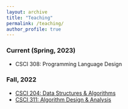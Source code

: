 ```yaml
---
layout: archive
title: "Teaching"
permalink: /teaching/
author_profile: true
---
```


### Current (Spring, 2023)
- CSCI 308: Programming Language Design

### Fall, 2022

- [CSCI 204: Data Structures & Algorithms](https://csci20402fa2022.courses.bucknell.edu)
- [CSCI 311: Algorithm Design & Analysis](https://csci31103fa2022.courses.bucknell.edu)

<!--
### Past (Denison University)

- FYS 102: Algorithmics 
- FYS 102: Bioinformatics
- CS 111: Discovering Computer Science: Scientific Data and Dynamics
- CS 112: Discovering Computer Science: Markets, Polls, and Social Networks
- CS 171: Introduction to Computer Science (retired)
- CS 173: Intermediate Computer Science
- CS 174: Discrete Mathematics for CS
- CS 200: DNA Algorithms
- CS 200: Mathematical Typesetting with LaTeX 
- CS 200: Mac OS X Programming 
- CS 200: Chemoinformatics 
- CS 200: Relational Databases and SQL
- CS 234: Mathematical Foundations of Computer Science
- CS 271: Data Structures
- CS 272: Data Structures & Algorithm Analysis II (retired)
- CS/MATH 275: Graph Theory (retired)
- CS 281: Computer Organization
- CS/BIOL 309: Computational Biology
- CS/MATH 334: Theory of Computation
- CS 371: Design and Analysis of Algorithms
- CS 372: Operating Systems
- CS 375: Computer Networks
- CS 377: Database Systems
- CS 401: Natural Language Processing
-->
